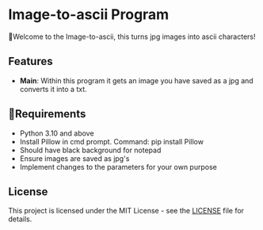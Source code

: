 # Image-to-ascii Program

📸Welcome to the Image-to-ascii, this turns jpg images into ascii characters!

## Features

- **Main**: Within this program it gets an image you have saved as a jpg and converts it into a txt. 

## 🔴Requirements

- Python 3.10 and above
- Install Pillow in cmd prompt. Command: pip install Pillow
- Should have black background for notepad
- Ensure images are saved as jpg's
- Implement changes to the parameters for your own purpose


## License

This project is licensed under the MIT License - see the [LICENSE](LICENSE) file for details.

